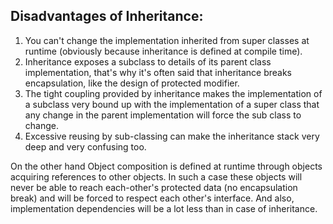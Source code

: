 ## Disadvantages of Inheritance:
1. You can't change the implementation inherited from super classes at runtime (obviously because inheritance is defined at compile time).
2. Inheritance exposes a subclass to details of its parent class implementation, that's why it's often said that inheritance breaks encapsulation, like the design of protected modifier.
3. The tight coupling provided by inheritance makes the implementation of a subclass very bound up with the implementation of a super class that any change in the parent implementation will force the sub class to change.
4. Excessive reusing by sub-classing can make the inheritance stack very deep and very confusing too.

On the other hand Object composition is defined at runtime through objects acquiring references to other objects. In such a case these objects will never be able to reach each-other's protected data (no encapsulation break) and will be forced to respect each other's interface. And also, implementation dependencies will be a lot less than in case of inheritance.